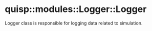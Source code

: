 # quisp::modules::Logger::Logger

Logger class is responsible for logging data related to simulation.

